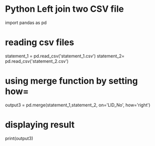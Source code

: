# Python Left join two CSV file 

import pandas as pd

# reading csv files
statement_1 = pd.read_csv('statement_1.csv')
statement_2= pd.read_csv('statement_2.csv')

# using merge function by setting how=
output3 = pd.merge(statement_1,statement_2,
				 on='LID_No',
				how='right')

# displaying result
print(output3)
